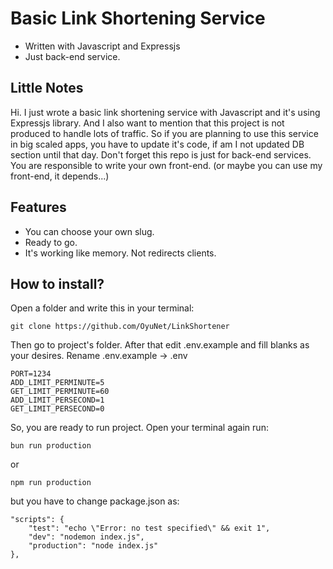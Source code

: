 # Basic Link Shortening Service

- Written with Javascript and Expressjs
- Just back-end service.

## Little Notes
Hi. I just wrote a basic link shortening service with Javascript and it's using Expressjs library. And I also want to mention that this project is not produced to handle lots of traffic.
So if you are planning to use this service in big scaled apps, you have to update it's code, if am I not updated DB section until that day.
Don't forget this repo is just for back-end services. You are responsible to write your own front-end. (or maybe you can use my front-end, it depends...)

## Features

- You can choose your own slug.
- Ready to go.
- It's working like memory. Not redirects clients.

## How to install?

Open a folder and write this in your terminal:
```
git clone https://github.com/OyuNet/LinkShortener
```

Then go to project's folder. After that edit .env.example and fill blanks as your desires. Rename .env.example -> .env
```
PORT=1234
ADD_LIMIT_PERMINUTE=5
GET_LIMIT_PERMINUTE=60
ADD_LIMIT_PERSECOND=1
GET_LIMIT_PERSECOND=0
```

So, you are ready to run project.
Open your terminal again run:
```
bun run production
```
or
```
npm run production
```
but you have to change package.json as:
```
"scripts": {
    "test": "echo \"Error: no test specified\" && exit 1",
    "dev": "nodemon index.js",
    "production": "node index.js"
},
```
